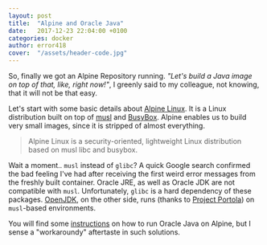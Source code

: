 ```yaml
---
layout: post
title:  "Alpine and Oracle Java"
date:   2017-12-23 22:04:00 +0100
categories: docker
author: error418
cover:  "/assets/header-code.jpg"
---
```


So, finally we got an Alpine Repository running. *"Let's build a Java image on top of that, like, right now!"*, I greenly said to my colleague, not knowing, that it will not be that easy.

Let's start with some basic details about [Alpine Linux][alpine]. It is a Linux distribution built on top of [musl][musl] and [BusyBox][busybox]. Alpine enables us to build very small images, since it is stripped of almost everything.

> Alpine Linux is a security-oriented, lightweight Linux distribution based on musl libc and busybox. 

Wait a moment.. `musl` instead of `glibc`? A quick Google search confirmed the bad feeling I've had after receiving the first weird error messages from the freshly built container. Oracle JRE, as well as Oracle JDK are not compatible with `musl`. Unfortunately, `glibc` is a hard dependency of these packages. [OpenJDK][openjdk], on the other side, runs (thanks to [Project Portola][portola]) on `musl`-based environments.

You will find some [instructions][instructions] on how to run Oracle Java on Alpine, but I sense a "workaroundy" aftertaste in such solutions.


[alpine]: https://alpinelinux.org/
[musl]: https://www.musl-libc.org/
[busybox]: http://www.busybox.net/
[openjdk]: http://openjdk.java.net/
[portola]: http://openjdk.java.net/projects/portola/
[instructions]: https://developer.atlassian.com/blog/2015/08/minimal-java-docker-containers/
